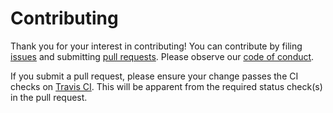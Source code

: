 # Contributing

Thank you for your interest in contributing! You can contribute by filing [issues](https://github.com/stepchowfun/toast/issues) and submitting [pull requests](https://github.com/stepchowfun/toast/pulls). Please observe our [code of conduct](https://github.com/stepchowfun/toast/blob/master/CODE_OF_CONDUCT.md).

If you submit a pull request, please ensure your change passes the CI checks on [Travis CI](https://travis-ci.org/stepchowfun/toast). This will be apparent from the required status check(s) in the pull request.
